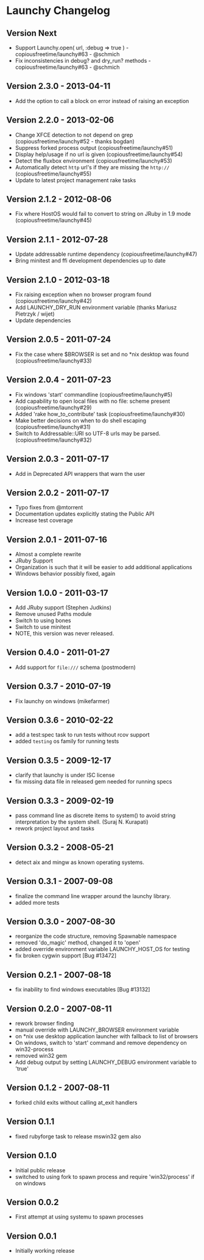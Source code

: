 # Launchy Changelog

## Version Next
* Support Launchy.open( url, :debug => true ) - copiousfreetime/launchy#63 - @schmich
* Fix inconsistencies in debug? and dry_run? methods - copiousfreetime/launchy#63 - @schmich

## Version 2.3.0 - 2013-04-11

* Add the option to call a block on error instead of raising an exception

## Version 2.2.0 - 2013-02-06

* Change XFCE detection to not depend on grep (copiousfreetime/launchy#52 - thanks bogdan)
* Suppress forked process output (copiousfreetime/launchy#51)
* Display help/usage if no url is given (copiousfreetime/launchy#54)
* Detect the fluxbox environment (copiousfreetime/launchy#53)
* Automatically detect `http` url's if they are missing the `http://` (copiousfreetime/launchy#55)
* Update to latest project management rake tasks

## Version 2.1.2 - 2012-08-06

* Fix where HostOS would fail to convert to string on JRuby in 1.9 mode (copiousfreetime/launchy#45)

## Version 2.1.1 - 2012-07-28

* Update addressable runtime dependency (copiousfreetime/launchy#47)
* Bring minitest and ffi development dependencies up to date

## Version 2.1.0 - 2012-03-18

* Fix raising exception when no browser program found (copiousfreetime/launchy#42)
* Add LAUNCHY_DRY_RUN environment variable (thanks Mariusz Pietrzyk / wijet)
* Update dependencies

## Version 2.0.5 - 2011-07-24

* Fix the case where $BROWSER is set and no *nix desktop was found (copiousfreetime/launchy#33)

## Version 2.0.4 - 2011-07-23

* Fix windows 'start' commandline (copiousfreetime/launchy#5)
* Add capability to open local files with no file: scheme present (copiousfreetime/launchy#29)
* Added 'rake how_to_contribute' task (copiousfreetime/launchy#30)
* Make better decisions on when to do shell escaping (copiousfreetime/launchy#31)
* Switch to Addressable::URI so UTF-8 urls may be parsed. (copiousfreetime/launchy#32)

## Version 2.0.3 - 2011-07-17

* Add in Deprecated API wrappers that warn the user

## Version 2.0.2 - 2011-07-17

* Typo fixes from @mtorrent
* Documentation updates explicitly stating the Public API
* Increase test coverage

## Version 2.0.1 - 2011-07-16

* Almost a complete rewrite
* JRuby Support
* Organization is such that it will be easier to add additional applications
* Windows behavior possibly fixed, again

## Version 1.0.0 - 2011-03-17

* Add JRuby support (Stephen Judkins)
* Remove unused Paths module
* Switch to using bones
* Switch to use minitest
* NOTE, this version was never released.

## Version 0.4.0 - 2011-01-27

* Add support for `file:///` schema (postmodern)

## Version 0.3.7 - 2010-07-19

* Fix launchy on windows (mikefarmer)

## Version 0.3.6 - 2010-02-22

* add a test:spec task to run tests without rcov support
* added `testing` os family for running tests

## Version 0.3.5 - 2009-12-17

* clarify that launchy is under ISC license
* fix missing data file in released gem needed for running specs

## Version 0.3.3 - 2009-02-19

* pass command line as discrete items to system() to avoid string
  interpretation by the system shell. (Suraj N. Kurapati)
* rework project layout and tasks

## Version 0.3.2 - 2008-05-21

* detect aix and mingw as known operating systems.

## Version 0.3.1 - 2007-09-08

* finalize the command line wrapper around the launchy library.
* added more tests

## Version 0.3.0 - 2007-08-30

* reorganize the code structure, removing Spawnable namespace
* removed 'do_magic' method, changed it to 'open'
* added override environment variable LAUNCHY_HOST_OS for testing
* fix broken cygwin support [Bug #13472]

## Version 0.2.1 - 2007-08-18

* fix inability to find windows executables [Bug #13132]

## Version 0.2.0 - 2007-08-11

* rework browser finding
* manual override with LAUNCHY_BROWSER environment variable
* on *nix use desktop application launcher with fallback to list of browsers
* On windows, switch to 'start' command and remove dependency on win32-process
* removed win32 gem
* Add debug output by setting LAUNCHY_DEBUG environment variable to 'true'

## Version 0.1.2 - 2007-08-11

* forked child exits without calling at_exit handlers

## Version 0.1.1

* fixed rubyforge task to release mswin32 gem also

## Version 0.1.0

* Initial public release
* switched to using fork to spawn process and require 'win32/process' if on windows

## Version 0.0.2

* First attempt at using systemu to spawn processes

## Version 0.0.1

* Initially working release
